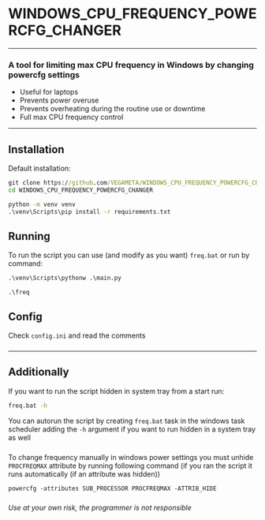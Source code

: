 # WINDOWS_CPU_FREQUENCY_POWERCFG_CHANGER

---

### A tool for limiting max CPU frequency in Windows by changing powercfg settings
- Useful for laptops
- Prevents power overuse
- Prevents overheating during the routine use or downtime
- Full max CPU frequency control

---
## Installation
Default installation:
```bat
git clone https://github.com/VEGAMETA/WINDOWS_CPU_FREQUENCY_POWERCFG_CHANGER.git
cd WINDOWS_CPU_FREQUENCY_POWERCFG_CHANGER

python -m venv venv
.\venv\Scripts\pip install -r requirements.txt
```

## Running
To run the script you can use (and modify as you want) `freq.bat` or run by command:
```bat
.\venv\Scripts\pythonw .\main.py
```
```
.\freq
```
## Config
Check `config.ini` and read the comments
###

---
## Additionally
If you want to run the script hidden in system tray from a start run:
```bat
freq.bat -h
```
You can autorun the script by creating `freq.bat` task in the windows task scheduler 
adding the `-h` argument if you want to run hidden in a system tray as well
###

To change frequency manually in windows power settings you must unhide 
`PROCFREQMAX` 
attribute by running following command (if you ran the script it runs 
automatically (if an attribute was hidden))
```
powercfg -attributes SUB_PROCESSOR PROCFREQMAX -ATTRIB_HIDE
```
###
###### Use at your own risk, the programmer is not responsible


